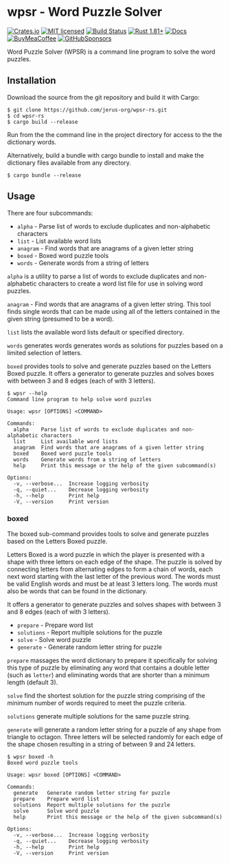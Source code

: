 # wpsr - Word Puzzle Solver

[![Crates.io][crates-badge]][crates-url]
[![MIT licensed][mit-badge]][mit-url]
[![Build Status][circleci-batch]][circleci-url]
[![Rust 1.81+][version-badge]][version-url]
[![Docs][docs-badge]][docs-url]
[![BuyMeaCoffee][bmac-badge]][bmac-url]
[![GitHubSponsors][ghub-badge]][ghub-url]

[crates-badge]: https://img.shields.io/crates/v/wpsr.svg
[crates-url]: https://crates.io/crates/wpsr
[mit-badge]: https://img.shields.io/badge/license-MIT-blue.svg
[mit-url]: https://github.com/jerusdp/wpsr-rs/blob/main/LICENSE
[circleci-batch]: https://dl.circleci.com/status-badge/img/gh/jerus-org/wpsr/tree/main.svg?style=svg
[circleci-url]: https://dl.circleci.com/status-badge/redirect/gh/jerus-org/wpsr/tree/main
[version-badge]: https://img.shields.io/badge/rust-1.85+-orange.svg
[version-url]: https://www.rust-lang.org
[docs-badge]:  https://docs.rs/wpsr/badge.svg
[docs-url]:  https://docs.rs/wpsr
[bmac-badge]: https://badgen.net/badge/icon/buymeacoffee?color=yellow&icon=buymeacoffee&label
[bmac-url]: https://buymeacoffee.com/jerusdp
[ghub-badge]: https://img.shields.io/badge/sponsor-30363D?logo=GitHub-Sponsors&logoColor=#white
[ghub-url]: https://github.com/sponsors/jerusdp

Word Puzzle Solver (WPSR) is a command line program to solve the word puzzles.

## Installation

Download the source from the git repository and build it with Cargo:

```console
$ git clone https://github.com/jerus-org/wpsr-rs.git
$ cd wpsr-rs
$ cargo build --release

```

Run from the the command line in the project directory for access to the the dictionary words. 

Alternatively, build a bundle with cargo bundle to install and make the dictionary files available from any directory. 

```console
$ cargo bundle --release

```

## Usage

There are four subcommands:
* `alpha` - Parse list of words to exclude duplicates and non-alphabetic characters
* `list` - List available word lists
* `anagram` - Find words that are anagrams of a given letter string
* `boxed` - Boxed word puzzle tools
* `words` - Generate words from a string of letters

`alpha` is a utility to parse a list of words to exclude duplicates and non-alphabetic characters to create a word list file for use in solving word puzzles.

`anagram` - Find words that are anagrams of a given letter string. This tool finds single words that can be made using all of the letters contained in the given string (presumed to be a word). 

`list` lists the available word lists default or specified directory.

`words` generates words generates words as solutions for puzzles based on a limited selection of letters. 

`boxed` provides tools to solve and generate puzzles based on the Letters Boxed puzzle. It offers a generator to generate puzzles and solves boxes with between 3 and 8 edges (each of with 3 letters).

```console
$ wpsr --help
Command line program to help solve word puzzles

Usage: wpsr [OPTIONS] <COMMAND>

Commands:
  alpha    Parse list of words to exclude duplicates and non-alphabetic characters
  list     List available word lists
  anagram  Find words that are anagrams of a given letter string
  boxed    Boxed word puzzle tools
  words    Generate words from a string of letters
  help     Print this message or the help of the given subcommand(s)

Options:
  -v, --verbose...  Increase logging verbosity
  -q, --quiet...    Decrease logging verbosity
  -h, --help        Print help
  -V, --version     Print version

```

### boxed

The boxed sub-command provides tools to solve and generate puzzles based on the Letters Boxed puzzle.

Letters Boxed is a word puzzle in which the player is presented with a shape with three letters on each edge of the shape. The puzzle is solved by connecting letters from alternating edges to form a chain of words, each next word starting with the last letter of the previous word. The words must be valid English words and must be at least 3 letters long. The words must also be words that can be found in the dictionary.

It offers a generator to generate puzzles and solves shapes with between 3 and 8 edges (each of with 3 letters).

* `prepare` - Prepare word list
* `solutions` - Report multiple solutions for the puzzle
* `solve` - Solve word puzzle
* `generate` - Generate random letter string for puzzle

`prepare` massages the word dictionary to prepare it specifically for solving this type of puzzle by eliminating any word that contains a double letter (such as `letter`) and eliminating words that are shorter than a minimum length (default 3).

`solve` find the shortest solution for the puzzle string comprising of the minimum number of words required to meet the puzzle criteria. 

`solutions` generate multiple solutions for the same puzzle string. 

`generate` will generate a random letter string for a puzzle of any shape from triangle to octagon. Three letters will be selected randomly for each edge of the shape chosen resulting in a string of between 9 and 24 letters.

```console
$ wpsr boxed -h
Boxed word puzzle tools

Usage: wpsr boxed [OPTIONS] <COMMAND>

Commands:
  generate   Generate random letter string for puzzle
  prepare    Prepare word list
  solutions  Report multiple solutions for the puzzle
  solve      Solve word puzzle
  help       Print this message or the help of the given subcommand(s)

Options:
  -v, --verbose...  Increase logging verbosity
  -q, --quiet...    Decrease logging verbosity
  -h, --help        Print help
  -V, --version     Print version

```

